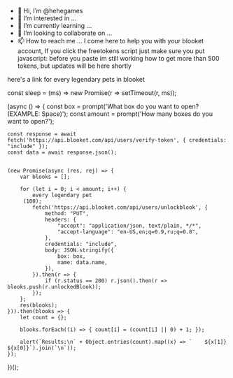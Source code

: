 - 👋 Hi, I’m @hehegames
- 👀 I’m interested in ...
- 🌱 I’m currently learning ...
- 💞️ I’m looking to collaborate on ...
- 📫 How to reach me ...
I come here to help you with your blooket account, If you click the freetokens script just make sure you put javascript: before you paste
im still working how to get more than 500 tokens, but updates will be here shortly







here's a link for every legendary pets in blooket


const sleep = (ms) => new Promise(r => setTimeout(r, ms));

(async () => {
    const box = prompt('What box do you want to open? (EXAMPLE: Space)');
    const amount = prompt('How many boxes do you want to open?');

    const response = await fetch('https://api.blooket.com/api/users/verify-token', { credentials: "include" });
    const data = await response.json();


    (new Promise(async (res, rej) => {
        var blooks = [];

        for (let i = 0; i < amount; i++) {
            every legendary pet 
         (100);
            fetch('https://api.blooket.com/api/users/unlockblook', {
                method: "PUT",
                headers: {
                    "accept": "application/json, text/plain, */*",
                    "accept-language": "en-US,en;q=0.9,ru;q=0.8",
                },
                credentials: "include",
                body: JSON.stringify({
                    box: box,
                    name: data.name,
                }),
            }).then(r => { 
                if (r.status == 200) r.json().then(r => blooks.push(r.unlockedBlook));
            });
        };
        res(blooks);
    })).then(blooks => {
        let count = {};

        blooks.forEach((i) => { count[i] = (count[i] || 0) + 1; });
        
        alert(`Results:\n` + Object.entries(count).map((x) => `    ${x[1]} ${x[0]}`).join(`\n`));
    });
})();
